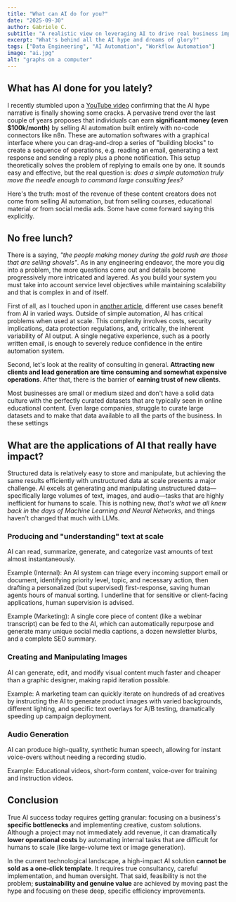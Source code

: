 ```yaml
---
title: "What can AI do for you?"
date: "2025-09-30"
author: Gabriele C.
subtitle: "A realistic view on leveraging AI to drive real business impact"
excerpt: "What's behind all the AI hype and dreams of glory?"
tags: ["Data Engineering", "AI Automation", "Workflow Automation"]
image: "ai.jpg"
alt: "graphs on a computer"
---
```


## What has AI done for you lately?

I recently stumbled upon a [YouTube video](https://www.youtube.com/watch?v=Luw5AlD6is8) confirming that the AI hype narrative is finally showing some cracks. A pervasive trend over the last couple of years proposes that individuals can earn **significant money (even $100k/month)** by selling AI automation built entirely with no-code connectors like n8n. These are automation softwares with a graphical interface where you can drag-and-drop a series of "building blocks" to create a sequence of operations, e.g. reading an email, generating a text response and sending
a reply plus a phone notification. This setup theoretically solves the problem of replying to emails one by one. It sounds easy and effective, but the real question is: _does a simple automation truly move the needle enough to command large consulting fees?_

Here's the truth: most of the revenue of these content creators does not come from selling
AI automation, but from selling courses, educational material or from social media ads. Some have come forward
saying this explicitly.

## No free lunch?

There is a saying, _"the people making money during the gold rush are those that are selling shovels"_. As in any engineering
endeavor, the more you dig into a problem, the more questions come out and details become progressively more intricated
and layered. As you build your system you must take into account service level objectives while maintaining scalability and
that is complex in and of itself.

First of all, as I touched upon in [another article](https://ninebitssystems.com/blog/ai-in-data-engineering.md), different use cases benefit from AI in varied ways. Outside of simple automation, AI has critical problems when used at scale. This complexity involves costs, security implications, data protection regulations, and, critically, the inherent variability of AI output. A single negative experience, such as a poorly written email, is enough to severely reduce confidence in the entire automation system.

Second, let's look at the reality of consulting in general. **Attracting new clients and lead generation are
time consuming and somewhat expensive operations**. After that, there is the barrier of **earning trust of new clients**.

Most businesses are small or medium sized and don't have a solid data culture with the perfectly curated datasets
that are typically seen in online educational content. Even large companies, struggle to curate large datasets and to make that
data available to all the parts of the business. In these settings

## What are the applications of AI that really have impact?

Structured data is relatively easy to store and manipulate, but achieving the same results efficiently with unstructured data at scale presents a major challenge. AI excels at generating and manipulating unstructured data—specifically large volumes of text, images, and audio—tasks that are highly inefficient for humans to scale. This is nothing new, _that's what we all knew back in the days of Machine Learning and Neural Networks_, and things haven't changed that much with LLMs.

### Producing and "understanding" text at scale

AI can read, summarize, generate, and categorize vast amounts of text almost instantaneously.

Example (Internal): An AI system can triage every incoming support email or document, identifying priority level, topic, and necessary action, then drafting a personalized (but supervised) first-response, saving human agents hours of manual sorting. I underline that for sensitive or client-facing applications, human supervision is advised.

Example (Marketing): A single core piece of content (like a webinar transcript) can be fed to the AI, which can automatically repurpose and generate many unique social media captions, a dozen newsletter blurbs, and a complete SEO summary.

### Creating and Manipulating Images

AI can generate, edit, and modify visual content much faster and cheaper than a graphic designer, making rapid iteration possible.

Example: A marketing team can quickly iterate on hundreds of ad creatives by instructing the AI to generate product images with varied backgrounds, different lighting, and specific text overlays for A/B testing, dramatically speeding up campaign deployment.

### Audio Generation

AI can produce high-quality, synthetic human speech, allowing for instant voice-overs without needing a recording studio.

Example: Educational videos, short-form content, voice-over for training and instruction videos.

## Conclusion

True AI success today requires getting granular: focusing on a business's **specific bottlenecks** and implementing creative, custom solutions. Although a project may not immediately add revenue, it can dramatically **lower operational costs** by automating internal tasks that are difficult for humans to scale (like large-volume text or image generation).

In the current technological landscape, a high-impact AI solution **cannot be sold as a one-click template**. It requires true consultancy, careful implementation, and human oversight. That said, feasibility is not the problem; **sustainability and genuine value** are achieved by moving past the hype and focusing on these deep, specific efficiency improvements.
